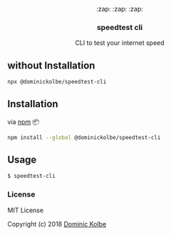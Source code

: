 <p align="center">
  <p align="center">:zap: :zap: :zap:</p>
  <h3 align="center">speedtest cli</h3>
  <p align="center">CLI to test your internet speed<p>
</p>

## without Installation
```bash
npx @dominickolbe/speedtest-cli
```

## Installation

via [npm](https://www.npmjs.com/package/@dominickolbe/speedtest-cli) :package:
```bash
npm install --global @dominickolbe/speedtest-cli
```

## Usage
```bash
$ speedtest-cli
```

### License
MIT License

Copyright (c) 2018 [Dominic Kolbe](https://dominickolbe.dk)

